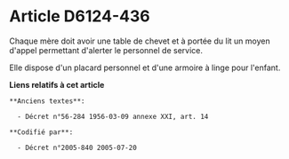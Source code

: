 # Article D6124-436

Chaque mère doit avoir une table de chevet et à portée du lit un moyen d'appel permettant d'alerter le personnel de service.

Elle dispose d'un placard personnel et d'une armoire à linge pour l'enfant.

**Liens relatifs à cet article**

	**Anciens textes**:

	  - Décret n°56-284 1956-03-09 annexe XXI, art. 14

	**Codifié par**:

	  - Décret n°2005-840 2005-07-20
